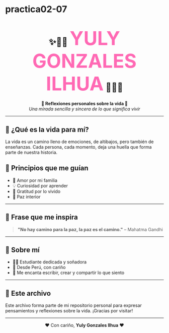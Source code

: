 # practica02-07
<!-- Banner con estilo y diseño -->
<h1 align="center">
  ✨🌸💫 <span style="color:#ff69b4; font-size:60px;">YULY GONZALES ILHUA</span> 💫🌸✨
</h1>

<p align="center">
  <strong>🌻 Reflexiones personales sobre la vida 🌻</strong><br>
  <em>Una mirada sencilla y sincera de lo que significa vivir</em>
</p>

---

## 🌈 ¿Qué es la vida para mí?

La vida es un camino lleno de emociones, de altibajos, pero también de enseñanzas. Cada persona, cada momento, deja una huella que forma parte de nuestra historia.

## 🌟 Principios que me guían

- 🌼 Amor por mi familia
- 💡 Curiosidad por aprender
- 🌻 Gratitud por lo vivido
- 🌊 Paz interior

---

## 📖 Frase que me inspira

> **"No hay camino para la paz, la paz es el camino."** – Mahatma Gandhi

---

## 🎨 Sobre mí

- 👩‍🎓 Estudiante dedicada y soñadora  
- 📍 Desde Perú, con cariño  
- 💖 Me encanta escribir, crear y compartir lo que siento

---

## 📌 Este archivo

Este archivo forma parte de mi repositorio personal para expresar pensamientos y reflexiones sobre la vida. ¡Gracias por visitar!

---

<p align="center">
  ❤️ Con cariño, <strong>Yuly Gonzales Ilhua</strong> ❤️
</p>
